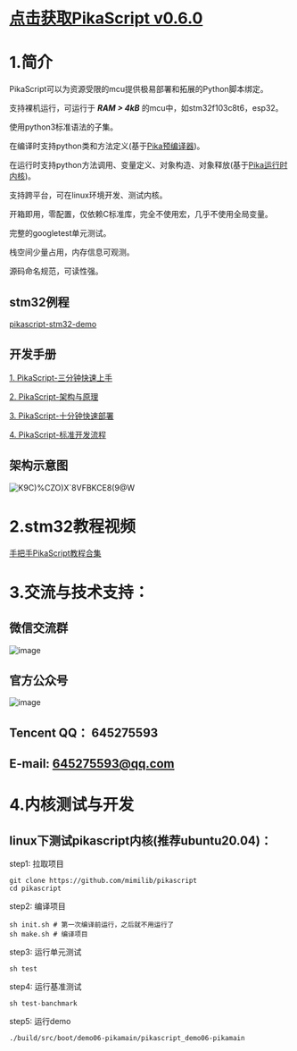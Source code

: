 # [点击获取PikaScript v0.6.0](https://github.com/mimilib/pikascript/releases/download/v0.7.0/pikascript-v0.7.0.zip)

# 1.简介
PikaScript可以为资源受限的mcu提供极易部署和拓展的Python脚本绑定。

支持裸机运行，可运行于 ***RAM > 4kB*** 的mcu中，如stm32f103c8t6，esp32。

使用python3标准语法的子集。

在编译时支持python类和方法定义(基于[Pika预编译器](../../tree/master/pikascript-compiler-rust))。

在运行时支持python方法调用、变量定义、对象构造、对象释放(基于[Pika运行时内核](../../tree/master/src/package/pikascript/pikascript-core))。

支持跨平台，可在linux环境开发、测试内核。

开箱即用，零配置，仅依赖C标准库，完全不使用宏，几乎不使用全局变量。

完整的googletest单元测试。

栈空间少量占用，内存信息可观测。

源码命名规范，可读性强。


## stm32例程
[pikascript-stm32-demo](../../tree/master/demo)

## 开发手册
[1. PikaScript-三分钟快速上手](doc/1.三分钟快速上手.md)

[2. PikaScript-架构与原理](https://mp.weixin.qq.com/s?__biz=MzU4NzUzMDc1OA==&mid=2247484127&idx=1&sn=f66cff49c488e48c52570c7bb570328f&chksm=fdebd5b6ca9c5ca0707fd221c32f3ad63e94aeb6f917a92774b89ea042381ea261990f5cca3c&token=2045971639&lang=zh_CN#rd)

[3. PikaScript-十分钟快速部署](doc/2.十分钟快速部署.md)

[4. PikaScript-标准开发流程](doc/3.PikaScript标准开发流程.md)

## 架构示意图
![K9C)%CZO)X`8VFBKCE8(9@W](https://user-images.githubusercontent.com/88232613/127806449-b476b2fd-9f40-4c53-94a0-e1e965c046c3.png)

# 2.stm32教程视频

[手把手PikaScript教程合集](https://www.bilibili.com/video/BV1mg411L72e)

# 3.交流与技术支持：

## 微信交流群
![image](https://user-images.githubusercontent.com/88232613/131966892-59d89b0c-8068-488a-9015-f1002fa18505.png)

## 官方公众号
![image](https://user-images.githubusercontent.com/88232613/128301451-f0cdecea-6457-4925-b084-42e7796a856e.png)

## Tencent QQ： 645275593

## E-mail: 645275593@qq.com

# 4.内核测试与开发

## linux下测试pikascript内核(推荐ubuntu20.04)：

step1: 拉取项目
``` shell
git clone https://github.com/mimilib/pikascript
cd pikascript
```

step2: 编译项目
```
sh init.sh # 第一次编译前运行，之后就不用运行了 
sh make.sh # 编译项目
```

step3: 运行单元测试
``` shell	
sh test
```

step4: 运行基准测试
``` shell
sh test-banchmark
```

step5: 运行demo
``` shell
./build/src/boot/demo06-pikamain/pikascript_demo06-pikamain
```

